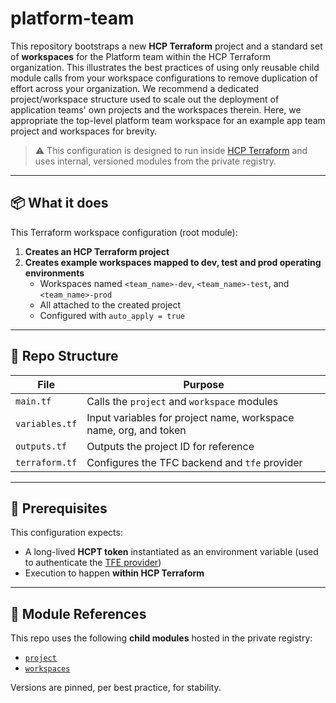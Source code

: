 # platform-team

This repository bootstraps a new **HCP Terraform** project and a standard set of **workspaces** for the Platform team within the HCP Terraform organization.
This illustrates the best practices of using only reusable child module calls from your workspace configurations to remove duplication of effort across your organization.
We recommend a dedicated project/workspace structure used to scale out the deployment of application teams' own projects and the workspaces therein. Here, we appropriate the top-level platform team workspace for an example app team project and workspaces for brevity.

> ⚠️ This configuration is designed to run inside [HCP Terraform](https://developer.hashicorp.com/terraform/cloud) and uses internal, versioned modules from the private registry.

---

## 📦 What it does

This Terraform workspace configuration (root module):

1. **Creates an HCP Terraform project**
2. **Creates example workspaces mapped to dev, test and prod operating environments**
   - Workspaces named `<team_name>-dev`, `<team_name>-test`, and `<team_name>-prod`
   - All attached to the created project
   - Configured with `auto_apply = true`

---

## 📁 Repo Structure

| File             | Purpose |
|------------------|---------|
| `main.tf`        | Calls the `project` and `workspace` modules |
| `variables.tf`   | Input variables for project name, workspace name, org, and token |
| `outputs.tf`     | Outputs the project ID for reference |
| `terraform.tf`   | Configures the TFC backend and `tfe` provider |

---

## 🔐 Prerequisites

This configuration expects:

- A long-lived **HCPT token** instantiated as an environment variable (used to authenticate the [TFE provider](https://registry.terraform.io/providers/hashicorp/tfe/latest/docs))
- Execution to happen **within HCP Terraform**

---

## 🧱 Module References

This repo uses the following **child modules** hosted in the private registry:

- [`project`](https://app.terraform.io/app/Phoenix-AWS-Platform-Team/registry/modules/project/tfe)
- [`workspaces`](https://app.terraform.io/app/Phoenix-AWS-Platform-Team/registry/modules/workspaces/tfe)

Versions are pinned, per best practice, for stability.

